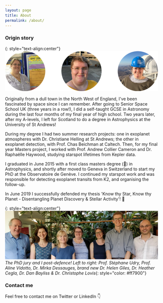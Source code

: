```yaml
---
layout: page
title: About
permalink: /about/
---
```

### Origin story

{: style="text-align:center"}
![Trio of pictures of me: left, by the dome of the 3.6m telescope in La Silla, Chile; middle, outside the School of Physics & Astronomy in sunshine in St Andrews; right, by my poster at the Transiting Exoplanets conference at Keele.](/images/About_Images.png)

Originally from a dull town in the North West of England, I've been fascinated by space since I can remember. After going to Senior Space School UK (three years in a row!), I did a self-taught GCSE in Astronomy during the last four months of my final year of high school. Two years later, after my A-levels, I left for Scotland to do a degree in Astrophysics at the University of St Andrews!

During my degree I had two summer research projects: one in exoplanet atmospheres with Dr. Christiane Helling at St Andrews; the other in exoplanet detection, with Prof. Chas Beichman at Caltech.
Then, for my final year Masters project, I worked with Prof. Andrew Collier Cameron and Dr. Raphaëlle Haywood, studying starspot lifetimes from Kepler data.

I graduated in June 2015 with a first class masters degree (:raised_hands:) in Astrophysics, and shortly after moved to Geneva in Switzerland to start my PhD at the Observatoire de Genève. I continued my starspot work and was responsible for detecting exoplanet transits from K2, and organising the follow-up.

In June 2019 I successfully defended my thesis 'Know thy Star, Know thy Planet - Disentangling Planet Discovery & Stellar Activity'! :tada:

{: style="text-align:center"}
![My PhD jury and I after I passed! Left to right: Prof. Stéphane Udry, Prof. Aline Vidotto, Dr. Mirka Dessauges, me, Dr. Heather Cegla, Dr. Dan Bayliss & Dr. Christophe Lovis](/images/Defence_Jury.jpg)
*The PhD jury and I post-defence! Left to right: Prof. Stéphane Udry, Prof. Aline Vidotto, Dr. Mirka Dessauges, brand new Dr. Helen Giles, Dr. Heather Cegla, Dr. Dan Bayliss & Dr. Christophe Lovis*{: style="color: #ff7900"}

### Contact me

Feel free to contact me on Twitter or LinkedIn :point_down:

<!-- [email@domain.com](mailto:email@domain.com) -->
